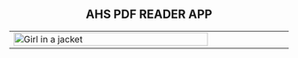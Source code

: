 <h2 align="center">AHS PDF READER APP</h3>
<html>
<body>
<table width="100%">
  <tr>
  <td width="33.3%"><img src="https://github.com/ahoteshanul/AHS_PDF_READER/blob/master/IMAGE/PDF%20VIEWER.jpg" alt="Girl in a jacket" width="350" height="33%"></td>
  </tr>
</table>
</body>
</html>
